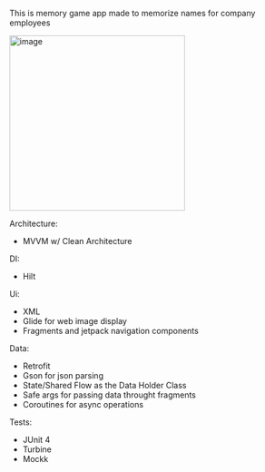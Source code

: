 This is memory game app made to memorize names for company employees

<img width="309" alt="image" src="https://github.com/lucasb-bueno/the-name-game-wt/assets/113557393/04f2a3e2-1e31-4fc7-8f1c-43e1127b3af6">

Architecture:
- MVVM w/ Clean Architecture

DI:
- Hilt

Ui:
- XML
- Glide for web image display
- Fragments and jetpack navigation components

Data:
- Retrofit
- Gson for json parsing
- State/Shared Flow as the Data Holder Class
- Safe args for passing data throught fragments
- Coroutines for async operations

Tests:
- JUnit 4
- Turbine
- Mockk
